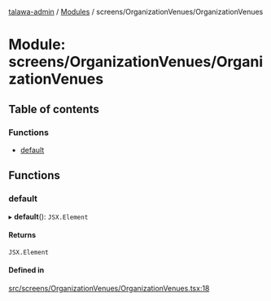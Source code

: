 [talawa-admin](../README.md) / [Modules](../modules.md) / screens/OrganizationVenues/OrganizationVenues

# Module: screens/OrganizationVenues/OrganizationVenues

## Table of contents

### Functions

- [default](screens_OrganizationVenues_OrganizationVenues.md#default)

## Functions

### default

▸ **default**(): `JSX.Element`

#### Returns

`JSX.Element`

#### Defined in

[src/screens/OrganizationVenues/OrganizationVenues.tsx:18](https://github.com/palisadoes/talawa-admin/blob/bf9852d/src/screens/OrganizationVenues/OrganizationVenues.tsx#L18)
